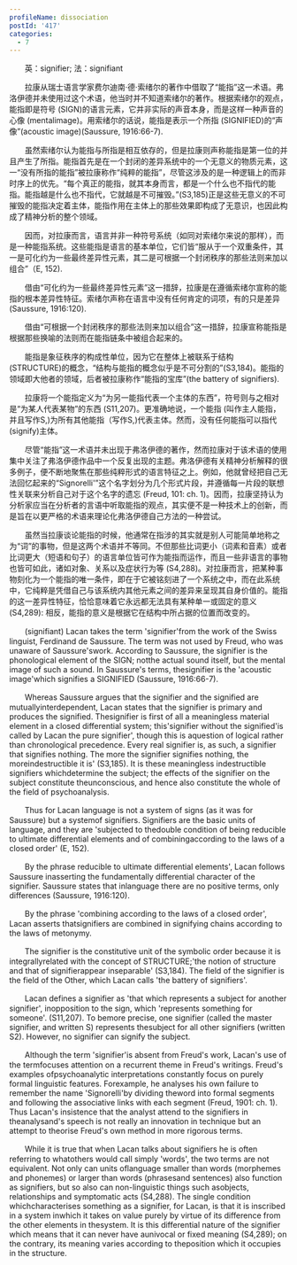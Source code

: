 ```yaml
---
profileName: dissociation
postId: '417'
categories:
  - 7
---
```

‌‌‌‌　　英：signifier; 法：signifiant


‌‌‌‌　　拉康从瑞士语言学家费尔迪南·德·索绪尔的著作中借取了“能指”这一术语。弗洛伊德并未使用过这个术语，他当时并不知道索绪尔的著作。根据索绪尔的观点，能指即是符号 (SIGN)的语言元素，它并非实际的声音本身，而是这样一种声音的心像 (mentalimage)。用索绪尔的话说，能指是表示一个所指 (SIGNIFIED)的“声像”(acoustic image)(Saussure, 1916:66-7).

‌‌‌‌　　虽然索绪尔认为能指与所指是相互依存的，但是拉康则声称能指是第一位的并且产生了所指。能指首先是在一个封闭的差异系统中的一个无意义的物质元素，这一“没有所指的能指”被拉康称作“纯粹的能指”，尽管这涉及的是一种逻辑上的而非时序上的优先。“每个真正的能指，就其本身而言，都是一个什么也不指代的能指。能指越是什么也不指代，它就越是不可摧毁。”(S3,185)正是这些无意义的不可摧毁的能指决定着主体，能指作用在主体上的那些效果即构成了无意识，也因此构成了精神分析的整个领域。

‌‌‌‌　　因而，对拉康而言，语言并非一种符号系统（如同对索绪尔来说的那样），而是一种能指系统。这些能指是语言的基本单位，它们皆“服从于一个双重条件，其一是可化约为一些最终差异性元素，其二是可根据一个封闭秩序的那些法则来加以组合”（E, 152).

‌‌‌‌　　借由“可化约为一些最终差异性元素”这一措辞，拉康是在遵循索绪尔宣称的能指的根本差异性特征。索绪尔声称在语言中没有任何肯定的词项，有的只是差异 (Saussure, 1916:120).

‌‌‌‌　　借由“可根据一个封闭秩序的那些法则来加以组合”这一措辞，拉康宣称能指是根据那些换喻的法则而在能指链条中被组合起来的。

‌‌‌‌　　能指是象征秩序的构成性单位，因为它在整体上被联系于结构 (STRUCTURE)的概念，“结构与能指的概念似乎是不可分割的”(S3,184)。能指的领域即大他者的领域，后者被拉康称作“能指的宝库”(the battery of signifiers).

‌‌‌‌　　拉康将一个能指定义为“为另一能指代表一个主体的东西”，符号则与之相对是“为某人代表某物”的东西 (S11,207)。更准确地说，一个能指 (叫作主人能指，并且写作S,)为所有其他能指（写作S,)代表主体。然而，没有任何能指可以指代 (signify)主体。

‌‌‌‌　　尽管“能指”这一术语并未出现于弗洛伊德的著作，然而拉康对于该术语的使用集中关注了弗洛伊德作品中一个反复出现的主题。弗洛伊德有关精神分析解释的很多例子，便不断地聚焦在那些纯粹形式的语言特征之上。例如，他就曾经把自己无法回忆起来的“Signorelli'”这个名字划分为几个形式片段，并遵循每一片段的联想性关联来分析自己对于这个名字的遗忘 (Freud, 101: ch. 1)。因而，拉康坚持认为分析家应当在分析者的言语中听取能指的观点，其实便不是一种技术上的创新，而是旨在以更严格的术语来理论化弗洛伊德自己方法的一种尝试。

‌‌‌‌　　虽然当拉康谈论能指的时候，他通常在指涉的其实就是别人可能简单地称之为“词”的事物，但是这两个术语并不等同。不但那些比词更小（词素和音素）或者比词更大（短语和句子）的语言单位皆可作为能指而运作，而且一些非语言的事物也皆可如此，诸如对象、关系以及症状行为等 (S4,288)。对拉康而言，把某种事物刻化为一个能指的唯一条件，即在于它被铭刻进了一个系统之中，而在此系统中，它纯粹是凭借自己与该系统内其他元素之间的差异来呈现其自身价值的。能指的这一差异性特征，恰恰意味着它永远都无法具有某种单一或固定的意义 (S4,289): 相反，能指的意义是根据它在结构中所占据的位置而改变的。


‌‌‌‌　　(signifiant) Lacan takes the term 'signifier'from the work of the Swiss linguist, Ferdinand de Saussure. The term was not used by Freud, who was unaware of Saussure'swork. According to Saussure, the signifier is the phonological element of the SIGN; notthe actual sound itself, but the mental image of such a sound. In Saussure's terms, thesignifier is the 'acoustic image'which signifies a SIGNIFIED (Saussure, 1916:66-7).

‌‌‌‌　　Whereas Saussure argues that the signifier and the signified are mutuallyinterdependent, Lacan states that the signifier is primary and produces the signified. Thesignifier is first of all a meaningless material element in a closed differential system; this'signifier without the signified'is called by Lacan the pure signifier', though this is aquestion of logical rather than chronological precedence. Every real signifier is, as such, a signifier that signifies nothing. The more the signifier signifies nothing, the moreindestructible it is' (S3,185). It is these meaningless indestructible signifiers whichdetermine the subject; the effects of the signifier on the subject constitute theunconscious, and hence also constitute the whole of the field of psychoanalysis.

‌‌‌‌　　Thus for Lacan language is not a system of signs (as it was for Saussure) but a systemof signifiers. Signifiers are the basic units of language, and they are 'subjected to thedouble condition of being reducible to ultimate differential elements and of combiningaccording to the laws of a closed order' (E, 152).

‌‌‌‌　　By the phrase reducible to ultimate differential elements', Lacan follows Saussure inasserting the fundamentally differential character of the signifier. Saussure states that inlanguage there are no positive terms, only differences (Saussure, 1916:120).

‌‌‌‌　　By the phrase 'combining according to the laws of a closed order', Lacan asserts thatsignifiers are combined in signifying chains according to the laws of metonymy.

‌‌‌‌　　The signifier is the constitutive unit of the symbolic order because it is integrallyrelated with the concept of STRUCTURE;'the notion of structure and that of signifierappear inseparable' (S3,184). The field of the signifier is the field of the Other, which Lacan calls 'the battery of signifiers'.

‌‌‌‌　　Lacan defines a signifier as 'that which represents a subject for another signifier', inopposition to the sign, which 'represents something for someone'. (S11,207). To bemore precise, one signifier (called the master signifier, and written S) represents thesubject for all other signifiers (written S2). However, no signifier can signify the subject.

‌‌‌‌　　Although the term 'signifier'is absent from Freud's work, Lacan's use of the termfocuses attention on a recurrent theme in Freud's writings. Freud's examples ofpsychoanalytic interpretations constantly focus on purely formal linguistic features. Forexample, he analyses his own failure to remember the name 'Signorelli'by dividing theword into formal segments and following the associative links with each segment (Freud, 1901: ch. 1). Thus Lacan's insistence that the analyst attend to the signifiers in theanalysand's speech is not really an innovation in technique but an attempt to theorise Freud's own method in more rigorous terms.

‌‌‌‌　　While it is true that when Lacan talks about signifiers he is often referring to whatothers would call simply 'words', the two terms are not equivalent. Not only can units oflanguage smaller than words (morphemes and phonemes) or larger than words (phrasesand sentences) also function as signifiers, but so also can non-linguistic things such asobjects, relationships and symptomatic acts (S4,288). The single condition whichcharacterises something as a signifier, for Lacan, is that it is inscribed in a system inwhich it takes on value purely by virtue of its difference from the other elements in thesystem. It is this differential nature of the signifier which means that it can never have aunivocal or fixed meaning (S4,289); on the contrary, its meaning varies according to theposition which it occupies in the structure.

